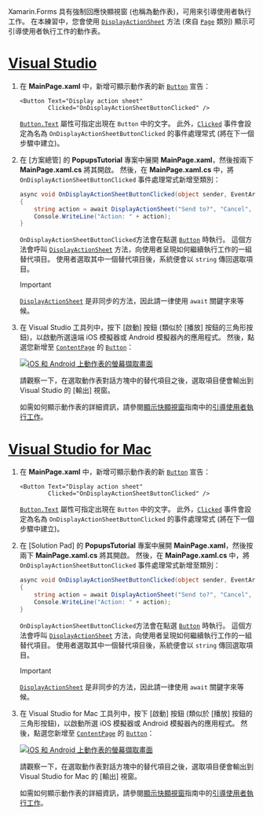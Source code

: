 
Xamarin.Forms 具有強制回應快顯視窗 (也稱為動作表)，可用來引導使用者執行工作。 在本練習中，您會使用 [`DisplayActionSheet`](xref:Xamarin.Forms.Page.DisplayActionSheet*) 方法 (來自 [`Page`](xref:Xamarin.Forms.Page) 類別) 顯示可引導使用者執行工作的動作表。

# <a name="visual-studiotabvswin"></a>[Visual Studio](#tab/vswin)

1. 在 **MainPage.xaml** 中，新增可顯示動作表的新 [`Button`](xref:Xamarin.Forms.Button) 宣告：

    ```xaml
    <Button Text="Display action sheet"
            Clicked="OnDisplayActionSheetButtonClicked" />
    ```

     [`Button.Text`](xref:Xamarin.Forms.Button.Text) 屬性可指定出現在 `Button` 中的文字。 此外，[`Clicked`](xref:Xamarin.Forms.Button.Clicked) 事件會設定為名為 `OnDisplayActionSheetButtonClicked` 的事件處理常式 (將在下一個步驟中建立)。

1. 在 [方案總管] 的 **PopupsTutorial** 專案中展開 **MainPage.xaml**，然後按兩下 **MainPage.xaml.cs** 將其開啟。 然後，在 **MainPage.xaml.cs** 中，將 `OnDisplayActionSheetButtonClicked` 事件處理常式新增至類別：

    ```csharp
    async void OnDisplayActionSheetButtonClicked(object sender, EventArgs e)
    {
        string action = await DisplayActionSheet("Send to?", "Cancel", null, "Email", "Twitter", "Facebook");
        Console.WriteLine("Action: " + action);
    }
    ```

    `OnDisplayActionSheetButtonClicked`方法會在點選 [`Button`](xref:Xamarin.Forms.Button) 時執行。 這個方法會呼叫 [`DisplayActionSheet`](xref:Xamarin.Forms.Page.DisplayActionSheet*) 方法，向使用者呈現如何繼續執行工作的一組替代項目。 使用者選取其中一個替代項目後，系統便會以 `string` 傳回選取項目。

    > [!IMPORTANT]
    > [`DisplayActionSheet`](xref:Xamarin.Forms.Page.DisplayActionSheet*) 是非同步的方法，因此請一律使用 `await` 關鍵字來等候。

1. 在 Visual Studio 工具列中，按下 [啟動] 按鈕 (類似於 [播放] 按鈕的三角形按鈕)，以啟動所選遠端 iOS 模擬器或 Android 模擬器內的應用程式。 然後，點選您新增至 [`ContentPage`](xref:Xamarin.Forms.ContentPage) 的 [`Button`](xref:Xamarin.Forms.Button)：

    [![iOS 和 Android 上動作表的螢幕擷取畫面](../images/actionsheet.png "引導使用者執行工作的動作表")](../images/actionsheet-large.png#lightbox "引導使用者執行工作的動作表")

    請觀察一下，在選取動作表對話方塊中的替代項目之後，選取項目便會輸出到 Visual Studio 的 [輸出] 視窗。

    如需如何顯示動作表的詳細資訊，請參閱[顯示快顯視窗](~/xamarin-forms/app-fundamentals/navigation/pop-ups.md)指南中的[引導使用者執行工作](~/xamarin-forms/app-fundamentals/navigation/pop-ups.md#guiding-users-through-tasks)。

# <a name="visual-studio-for-mactabvsmac"></a>[Visual Studio for Mac](#tab/vsmac)

1. 在 **MainPage.xaml** 中，新增可顯示動作表的新 [`Button`](xref:Xamarin.Forms.Button) 宣告：

    ```xaml
    <Button Text="Display action sheet"
            Clicked="OnDisplayActionSheetButtonClicked" />
    ```

    [`Button.Text`](xref:Xamarin.Forms.Button.Text) 屬性可指定出現在 `Button` 中的文字。 此外，[`Clicked`](xref:Xamarin.Forms.Button.Clicked) 事件會設定為名為 `OnDisplayActionSheetButtonClicked` 的事件處理常式 (將在下一個步驟中建立)。

1. 在 [Solution Pad] 的 **PopupsTutorial** 專案中展開 **MainPage.xaml**，然後按兩下 **MainPage.xaml.cs** 將其開啟。 然後，在 **MainPage.xaml.cs** 中，將 `OnDisplayActionSheetButtonClicked` 事件處理常式新增至類別：

    ```csharp
    async void OnDisplayActionSheetButtonClicked(object sender, EventArgs e)
    {
        string action = await DisplayActionSheet("Send to?", "Cancel", null, "Email", "Twitter", "Facebook");
        Console.WriteLine("Action: " + action);
    }
    ```

    `OnDisplayActionSheetButtonClicked`方法會在點選 [`Button`](xref:Xamarin.Forms.Button) 時執行。 這個方法會呼叫 [`DisplayActionSheet`](xref:Xamarin.Forms.Page.DisplayActionSheet*) 方法，向使用者呈現如何繼續執行工作的一組替代項目。 使用者選取其中一個替代項目後，系統便會以 `string` 傳回選取項目。

    > [!IMPORTANT]
    > [`DisplayActionSheet`](xref:Xamarin.Forms.Page.DisplayActionSheet*) 是非同步的方法，因此請一律使用 `await` 關鍵字來等候。

1. 在 Visual Studio for Mac 工具列中，按下 [啟動] 按鈕 (類似於 [播放] 按鈕的三角形按鈕)，以啟動所選 iOS 模擬器或 Android 模擬器內的應用程式。 然後，點選您新增至 [`ContentPage`](xref:Xamarin.Forms.ContentPage) 的 [`Button`](xref:Xamarin.Forms.Button)：

    [![iOS 和 Android 上動作表的螢幕擷取畫面](../images/actionsheet.png "引導使用者執行工作的動作表")](../images/actionsheet-large.png#lightbox "引導使用者執行工作的動作表")

    請觀察一下，在選取動作表對話方塊中的替代項目之後，選取項目便會輸出到 Visual Studio for Mac 的 [輸出] 視窗。

    如需如何顯示動作表的詳細資訊，請參閱[顯示快顯視窗](~/xamarin-forms/app-fundamentals/navigation/pop-ups.md)指南中的[引導使用者執行工作](~/xamarin-forms/app-fundamentals/navigation/pop-ups.md#guiding-users-through-tasks)。
